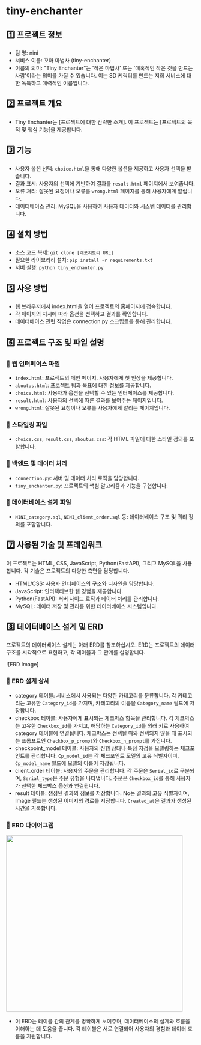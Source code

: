 # tiny-enchanter

## 1️⃣ 프로젝트 정보
- 팀 명: nini
- 서비스 이름: 꼬마 마법사 (tiny-enchanter)
- 이름의 의미: "Tiny Enchanter"는 '작은 마법사' 또는 '매혹적인 작은 것을 만드는 사람'이라는 의미를 가질 수 있습니다. 
             이는 SD 케릭터를 만드는 저희 서비스에 대한 독특하고 매력적인 이름입니다.

## 2️⃣ 프로젝트 개요
- Tiny Enchanter는 [프로젝트에 대한 간략한 소개]. 이 프로젝트는 [프로젝트의 목적 및 핵심 기능]을 제공합니다.

## 3️⃣ 기능
- 사용자 옵션 선택: `choice.html`을 통해 다양한 옵션을 제공하고 사용자 선택을 받습니다. 
- 결과 표시: 사용자의 선택에 기반하여 결과를 `result.html` 페이지에서 보여줍니다.
- 오류 처리: 잘못된 요청이나 오류를 `wrong.html` 페이지를 통해 사용자에게 알립니다.
- 데이터베이스 관리: MySQL을 사용하여 사용자 데이터와 시스템 데이터를 관리합니다.

## 4️⃣ 설치 방법
- 소스 코드 복제: `git clone [레포지토리 URL]`
- 필요한 라이브러리 설치: `pip install -r requirements.txt`
- 서버 실행: `python tiny_enchanter.py`

## 5️⃣ 사용 방법
- 웹 브라우저에서 index.html을 열어 프로젝트의 홈페이지에 접속합니다.
- 각 페이지의 지시에 따라 옵션을 선택하고 결과를 확인합니다.
- 데이터베이스 관련 작업은 connection.py 스크립트를 통해 관리합니다.

## 6️⃣ 프로젝트 구조 및 파일 설명
### 📍 웹 인터페이스 파일
- `index.html`: 프로젝트의 메인 페이지. 사용자에게 첫 인상을 제공합니다.
- `aboutus.html`: 프로젝트 팀과 목표에 대한 정보를 제공합니다.
- `choice.html`: 사용자가 옵션을 선택할 수 있는 인터페이스를 제공합니다.
- `result.html`: 사용자의 선택에 따른 결과를 보여주는 페이지입니다.
- `wrong.html`: 잘못된 요청이나 오류를 사용자에게 알리는 페이지입니다.

### 📍 스타일링 파일
- `choice.css`, `result.css`, `aboutus.css`: 각 HTML 파일에 대한 스타일 정의를 포함합니다.

### 📍 백엔드 및 데이터 처리
- `connection.py`: 서버 및 데이터 처리 로직을 담당합니다.
- `tiny_enchanter.py`: 프로젝트의 핵심 알고리즘과 기능을 구현합니다.
  
### 📍 데이터베이스 설계 파일
- `NINI_category.sql`, `NINI_client_order.sql` 등: 데이터베이스 구조 및 쿼리 정의를 포함합니다.

## 7️⃣ 사용된 기술 및 프레임워크
이 프로젝트는 HTML, CSS, JavaScript, Python(FastAPI), 그리고 MySQL을 사용합니다. 각 기술은 프로젝트의 다양한 측면을 담당합니다.

- HTML/CSS: 사용자 인터페이스의 구조와 디자인을 담당합니다.
- JavaScript: 인터랙티브한 웹 경험을 제공합니다.
- Python(FastAPI): 서버 사이드 로직과 데이터 처리를 관리합니다.
- MySQL: 데이터 저장 및 관리를 위한 데이터베이스 시스템입니다.

## 8️⃣ 데이터베이스 설계 및 ERD
프로젝트의 데이터베이스 설계는 아래 ERD를 참조하십시오. ERD는 프로젝트의 데이터 구조를 시각적으로 표현하고, 각 테이블과 그 관계를 설명합니다.

![ERD Image]

### 📍 ERD 설계 상세
- category 테이블: 서비스에서 사용되는 다양한 카테고리를 분류합니다. 각 카테고리는 고유한 `Category_id`를 가지며, 카테고리의 이름을 `Category_name` 필드에 저장합니다.
- checkbox 테이블: 사용자에게 표시되는 체크박스 항목을 관리합니다. 각 체크박스는 고유한 `Checkbox_id`를 가지고, 해당하는 `Category_id`를 외래 키로 사용하여 category 테이블에 연결됩니다. 체크박스는 선택될 때와 선택되지 않을 때 표시되는 프롬프트인 `Checkbox_p_prompt`와 `Checkbox_n_prompt`를 가집니다.
- checkpoint_model 테이블: 사용자의 진행 상태나 특정 지점을 모델링하는 체크포인트를 관리합니다. `Cp_model_id`는 각 체크포인트 모델의 고유 식별자이며, `Cp_model_name` 필드에 모델의 이름이 저장됩니다.
- client_order 테이블: 사용자의 주문을 관리합니다. 각 주문은 `Serial_id`로 구분되며, `Serial_type`은 주문 유형을 나타냅니다. 주문은 `Checkbox_id`를 통해 사용자가 선택한 체크박스 옵션과 연결됩니다.
- result 테이블: 생성된 결과의 정보를 저장합니다. No는 결과의 고유 식별자이며, Image 필드는 생성된 이미지의 경로를 저장합니다. `Created_at`은 결과가 생성된 시간을 기록합니다.

### 📍 ERD 다이어그램
<img src="https://github.com/ing970/tiny-enchanter/assets/120775224/05d6262e-d6c0-4dec-aafa-18dff47751bb" width="470">

- 이 ERD는 테이블 간의 관계를 명확하게 보여주며, 데이터베이스의 설계와 흐름을 이해하는 데 도움을 줍니다. 각 테이블은 서로 연결되어 사용자의 경험과 데이터 흐름을 지원합니다.
